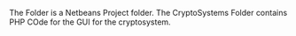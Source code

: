 The Folder is a Netbeans Project folder.
The CryptoSystems Folder contains PHP COde for the GUI for the cryptosystem.
